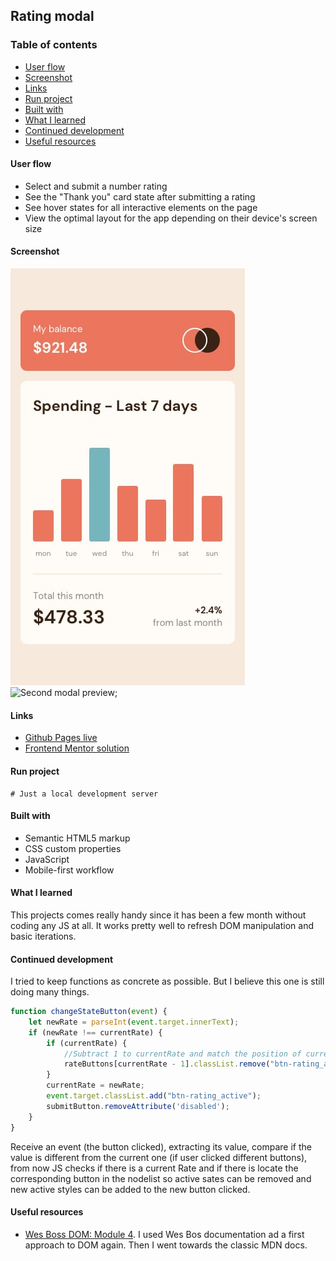 ## Rating modal

### Table of contents
- [User flow](#user-flow)
- [Screenshot](#screenshot)
- [Links](#links)
- [Run project](#run-project)
- [Built with](#built-with)
- [What I learned](#what-i-learned)
- [Continued development](#continued-development)
- [Useful resources](#useful-resources)

#### User flow
- Select and submit a number rating
- See the "Thank you" card state after submitting a rating
- See hover states for all interactive elements on the page
- View the optimal layout for the app depending on their device's screen size

#### Screenshot
![First Modal preview](./design/mobile-design.jpg)
![Second modal preview](./design/mobile-thank-you-state.jpg);

#### Links
- [Github Pages live](https://alexcumplido.github.io/frontend-mentor/rating-modal/)
- [Frontend Mentor solution](https://www.frontendmentor.io/solutions/javascript-interactive-modal-vIDpbcZYq1)

#### Run project
```
# Just a local development server
```

#### Built with
- Semantic HTML5 markup
- CSS custom properties
- JavaScript
- Mobile-first workflow

#### What I learned
This projects comes really handy since it has been a few month without coding any JS at all.
It works pretty well to refresh DOM manipulation and basic iterations.

#### Continued development
I tried to keep functions as concrete as possible. But I believe this one is still doing many things. 

```js
function changeStateButton(event) {
    let newRate = parseInt(event.target.innerText);
    if (newRate !== currentRate) {
        if (currentRate) {
            //Subtract 1 to currentRate and match the position of current btn in nodeList.
            rateButtons[currentRate - 1].classList.remove("btn-rating_active");
        }
        currentRate = newRate;
        event.target.classList.add("btn-rating_active");
        submitButton.removeAttribute('disabled');
    }
}
```
Receive an event (the button clicked), extracting its value, compare if the value is different from the current one (if user clicked different buttons), from now JS checks if there is a current Rate and if there is locate the corresponding button in the nodelist so active sates can be removed and new active styles can be added to the new button clicked.

#### Useful resources
- [Wes Boss DOM: Module 4](https://wesbos.com/javascript/04-the-dom/introduction-to-the-dom/). I used Wes Bos documentation ad a first approach to DOM again. Then I went towards the classic MDN docs.




